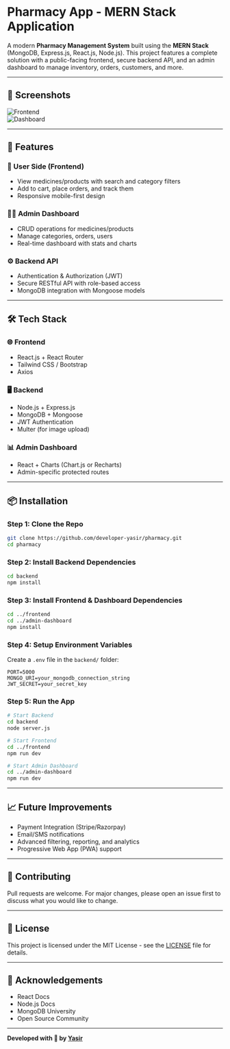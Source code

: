 # Pharmacy App - MERN Stack Application

A modern **Pharmacy Management System** built using the **MERN Stack** (MongoDB, Express.js, React.js, Node.js). This project features a complete solution with a public-facing frontend, secure backend API, and an admin dashboard to manage inventory, orders, customers, and more.

---

## 📸 Screenshots

![Frontend](./screenshots/frontend.png)  
![Dashboard](./screenshots/admin-dashboard.png)

---

## 🚀 Features

### 👥 User Side (Frontend)
- View medicines/products with search and category filters
- Add to cart, place orders, and track them
- Responsive mobile-first design

### 🧑‍💼 Admin Dashboard
- CRUD operations for medicines/products
- Manage categories, orders, users
- Real-time dashboard with stats and charts

### ⚙️ Backend API
- Authentication & Authorization (JWT)
- Secure RESTful API with role-based access
- MongoDB integration with Mongoose models

---

## 🛠️ Tech Stack

### 🌐 Frontend
- React.js + React Router
- Tailwind CSS / Bootstrap
- Axios

### 🖥️ Backend
- Node.js + Express.js
- MongoDB + Mongoose
- JWT Authentication
- Multer (for image upload)

### 📊 Admin Dashboard
- React + Charts (Chart.js or Recharts)
- Admin-specific protected routes

---

## 📦 Installation

### Step 1: Clone the Repo

```bash
git clone https://github.com/developer-yasir/pharmacy.git
cd pharmacy
```

### Step 2: Install Backend Dependencies

```bash
cd backend
npm install
```

### Step 3: Install Frontend & Dashboard Dependencies

```bash
cd ../frontend
cd ../admin-dashboard
npm install
```

### Step 4: Setup Environment Variables

Create a `.env` file in the `backend/` folder:

```env
PORT=5000
MONGO_URI=your_mongodb_connection_string
JWT_SECRET=your_secret_key
```

### Step 5: Run the App

```bash
# Start Backend
cd backend
node server.js

# Start Frontend
cd ../frontend
npm run dev

# Start Admin Dashboard
cd ../admin-dashboard
npm run dev
```

---

## 📈 Future Improvements

- Payment Integration (Stripe/Razorpay)
- Email/SMS notifications
- Advanced filtering, reporting, and analytics
- Progressive Web App (PWA) support

---

## 🙌 Contributing

Pull requests are welcome. For major changes, please open an issue first to discuss what you would like to change.

---

## 📄 License

This project is licensed under the MIT License - see the [LICENSE](LICENSE) file for details.

---

## 🤝 Acknowledgements

- React Docs  
- Node.js Docs  
- MongoDB University  
- Open Source Community  

---

**Developed with 💙 by [Yasir](https://github.com/developer-yasir)**
